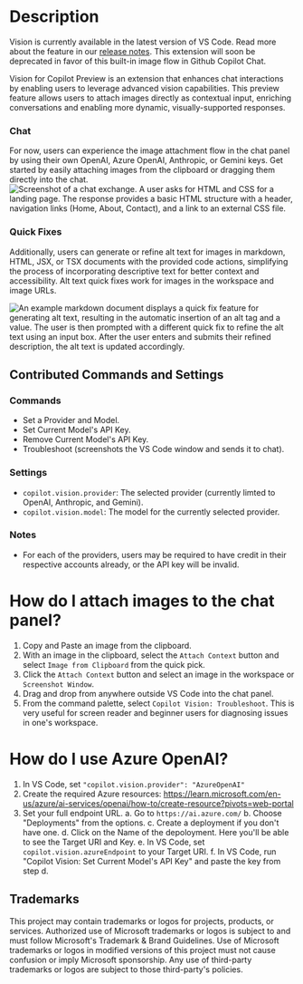 # Description

Vision is currently available in the latest version of VS Code. Read more about the feature in our [release notes](https://code.visualstudio.com/updates/v1_98#_copilot-vision-preview). This extension will soon be deprecated in favor of this built-in image flow in Github Copilot Chat. 

Vision for Copilot Preview is an extension that enhances chat interactions by enabling users to leverage advanced vision capabilities. This preview feature allows users to attach images directly as contextual input, enriching conversations and enabling more dynamic, visually-supported responses. 

### Chat
For now, users can experience the image attachment flow in the chat panel by using their own OpenAI, Azure OpenAI, Anthropic, or Gemini keys. Get started by easily attaching images from the clipboard or dragging them directly into the chat. 
![Screenshot of a chat exchange. A user asks for HTML and CSS for a landing page. The response provides a basic HTML structure with a header, navigation links (Home, About, Contact), and a link to an external CSS file.](https://raw.githubusercontent.com/microsoft/vscode-copilot-vision/refs/heads/main/assets/demo.gif)

### Quick Fixes
Additionally, users can generate or refine alt text for images in markdown, HTML, JSX, or TSX documents with the provided code actions, simplifying the process of incorporating descriptive text for better context and accessibility. Alt text quick fixes work for images in the workspace and image URLs. 

![An example markdown document displays a quick fix feature for generating alt text, resulting in the automatic insertion of an alt tag and a value. The user is then prompted with a different quick fix to refine the alt text using an input box. After the user enters and submits their refined description, the alt text is updated accordingly.](https://raw.githubusercontent.com/microsoft/vscode-copilot-vision/refs/heads/main/assets/demo-alt-text.gif)

## Contributed Commands and Settings
### Commands
- Set a Provider and Model.
- Set Current Model's API Key.
- Remove Current Model's API Key.
- Troubleshoot (screenshots the VS Code window and sends it to chat).

### Settings
- `copilot.vision.provider`: The selected provider (currently limted to OpenAI, Anthropic, and Gemini).
- `copilot.vision.model`: The model for the currently selected provider.

### Notes
- For each of the providers, users may be required to have credit in their respective accounts already, or the API key will be invalid.

# How do I attach images to the chat panel?
1. Copy and Paste an image from the clipboard.
2. With an image in the clipboard, select the `Attach Context` button and select `Image from Clipboard` from the quick pick.
3. Click the `Attach Context` button and select an image in the workspace or `Screenshot Window`.
4. Drag and drop from anywhere outside VS Code into the chat panel.
5. From the command palette, select `Copilot Vision: Troubleshoot`. This is very useful for screen reader and beginner users for diagnosing issues in one's workspace.

# How do I use Azure OpenAI?
1. In VS Code, set `"copilot.vision.provider": "AzureOpenAI"`
2. Create the required Azure resources: https://learn.microsoft.com/en-us/azure/ai-services/openai/how-to/create-resource?pivots=web-portal
3. Set your full endpoint URL.
  a. Go to `https://ai.azure.com/`
  b. Choose "Deployments" from the options.
  c. Create a deployment if you don't have one. 
  d. Click on the Name of the depoloyment. Here you'll be able to see the Target URI and Key.
  e. In VS Code, set `copilot.vision.azureEndpoint` to your Target URI.
  f. In VS Code, run "Copilot Vision: Set Current Model's API Key" and paste the key from step d.

## Trademarks
This project may contain trademarks or logos for projects, products, or services. Authorized use of Microsoft trademarks or logos is subject to and must follow Microsoft's Trademark & Brand Guidelines. Use of Microsoft trademarks or logos in modified versions of this project must not cause confusion or imply Microsoft sponsorship. Any use of third-party trademarks or logos are subject to those third-party's policies.
